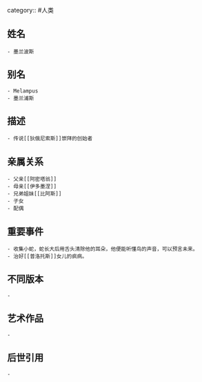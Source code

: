 category:: #人类
## 姓名
	- 墨兰波斯
## 别名
	- Melampus
	- 墨兰浦斯
## 描述
	- 传说[[狄俄尼索斯]]崇拜的创始者
## 亲属关系
	- 父亲[[阿密塔翁]]
	- 母亲[[伊多墨涅]]
	- 兄弟姐妹[[比阿斯]]
	- 子女
	- 配偶
## 重要事件
	- 收集小蛇，蛇长大后用舌头清除他的耳朵，他便能听懂鸟的声音，可以预言未来。
	- 治好[[普洛托斯]]女儿的疯病。
## 不同版本
	-
## 艺术作品
	-
## 后世引用
	-
